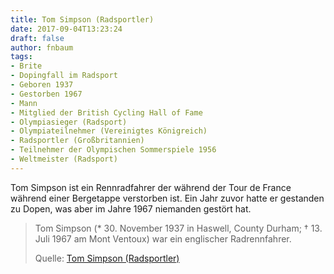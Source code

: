 ```yaml
---
title: Tom Simpson (Radsportler)
date: 2017-09-04T13:23:24
draft: false
author: fnbaum
tags:
- Brite
- Dopingfall im Radsport
- Geboren 1937
- Gestorben 1967
- Mann
- Mitglied der British Cycling Hall of Fame
- Olympiasieger (Radsport)
- Olympiateilnehmer (Vereinigtes Königreich)
- Radsportler (Großbritannien)
- Teilnehmer der Olympischen Sommerspiele 1956
- Weltmeister (Radsport)
---
```


Tom Simpson ist ein Rennradfahrer der während der Tour de France
während einer Bergetappe verstorben ist. Ein Jahr zuvor hatte er gestanden
zu Dopen, was aber im Jahre 1967 niemanden gestört hat.

> Tom Simpson (* 30. November 1937 in Haswell, County Durham; † 13. Juli 1967 am
> Mont Ventoux) war ein englischer Radrennfahrer.
>
> Quelle: [Tom Simpson (Radsportler)](https://de.wikipedia.org/wiki/Tom_Simpson_(Radsportler))
